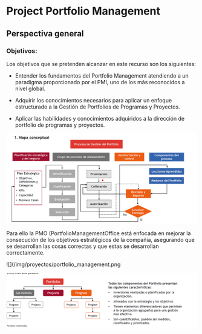 # Project Portfolio Management

## Perspectiva general 


### Objetivos: 

Los objetivos que se pretenden alcanzar en este recurso son los siguientes:

- Entender los fundamentos del Portfolio Management atendiendo a un paradigma proporcionado por el PMI, uno de los más reconocidos a nivel global.

- Adquirir los conocimientos necesarios para aplicar un enfoque estructurado a la Gestión de Portfolios de Programas y Proyectos.

- Aplicar las habilidades y conocimientos adquiridos a la dirección de portfolio de programas y proyectos.

![](/img/proyectos/mapa_conceptual.png)

Para ello la PMO (PortfolioManagementOffice está enfocada en mejorar la consecución de los objetivos estratégicos de la compañía, asegurando que se desarrollan las cosas correctas y que estas se desarrollan correctamente.

![](/img/proyectos/portfolio_management.png

![](/img/proyectos/que%20es%20portfolio%7D.png)

